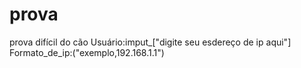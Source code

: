 # prova
prova difícil do cão
   Usuário:imput_["digite seu esdereço de ip aqui"] 
Formato_de_ip:("exemplo,192.168.1.1") 
